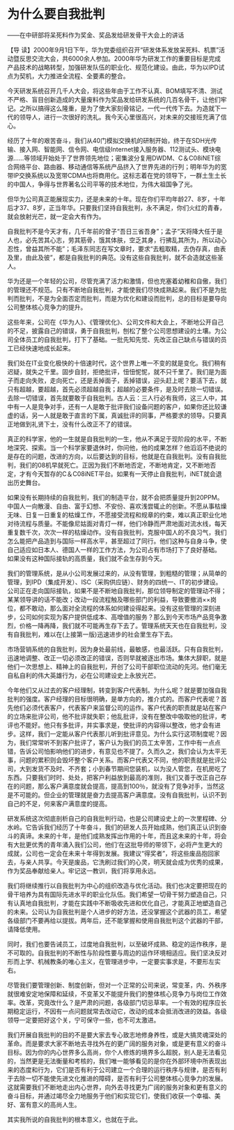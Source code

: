 # 为什么要自我批判

——在中研部将呆死料作为奖金、奖品发给研发骨干大会上的讲话

【导 读】2000年9月1日下午，华为党委组织召开“研发体系发放呆死料、机票”活动暨反思交流大会，共6000余人参加。2000年华为研发工作的重要目标是完成产品技术的战略转型，加强研发队伍的职业化、规范化建设。由此，华为以IPD试点为契机，大力推进全流程、全要素的整合。

今天研发系统召开几千人大会，将这些年由于工作不认真、BOM填写不清、测试不严格、盲目创新造成的大量废料作为奖品发给研发系统的几百名骨干，让他们牢记。之所以搞得这么隆重，是为了使大家刻骨铭记，一代一代传下去。为造就下一代的领导人，进行一次很好的洗礼。我今天心里很高兴，对未来的交接班充满了信心。

经历了十年的艰苦奋斗，我们从40门模拟交换机的研制开始，终于在SDH光传输、接入网、智能网、信令网、电信级Internet接入服务器、112测试头、模块电源……等领域开始处于了世界领先地位；密集波分复用DWDM、C＆C08iNET综合网络平台、路由器、移动通信等系统产品挤入了世界先进的行列；明年华为的宽带IP交换系统以及宽带CDMA也将商用化。这标志着在党的领导下，一群土生土长的中国人，争得与世界著名公司平等的技术地位，为伟大祖国争了光。

但华为公司真正能展现实力，还是未来的十年。现在你们平均年龄27、8岁，十年后才37、8岁，正当年华。只要我们坚持自我批判，永不满足，你们火红的青春，就会放射光芒，就一定会大有作为。

自我批判不是今天才有，几千年前的曾子“吾日三省吾身”；孟子“天将降大任于是人也，必先苦其心志，劳其筋骨，饿其体肤，空乏其身，行拂乱其所为，所以动心忍性，曾益其所不能”；毛泽东同志在写文章时，要求“去粗取精，去伪存真，由表及里，由此及彼”，都是自我批判的典范。没有这些自我批判，就不会造就这些圣人。

华为还是一个年轻的公司，尽管充满了活力和激情，但也充塞着幼稚和自傲，我们的管理还不规范。只有不断地自我批判，才能使我们尽快成熟起来。我们不是为批判而批判，不是为全面否定而批判，而是为优化和建设而批判，总的目标是要导向公司整体核心竞争力的提升。

这些年来，公司在《华为人》、《管理优化》、公司文件和大会上，不断地公开自己的不足，披露自己的错误，勇于自我批判，刨松了整个公司思想建设的土壤。为公司全体员工的自我批判，打下了基础。一批先知先觉、先改正自己缺点与错误的员工已经快速地成长起来。

我们处在IT业变化极快的十倍速时代，这个世界上唯一不变的就是变化。我们稍有迟疑，就失之千里。固步自封，拒绝批评，忸忸怩怩，就不只千里了。我们是为面子而走向失败，走向死亡，还是丢掉面子，丢掉错误，迎头赶上呢？要活下去，就只有超越，要超越，首先必须超越自我；超越的必要条件，是及时去除一切错误。去除一切错误，首先就要敢于自我批判。古人云：三人行必有我师，这三人中，其中有一人是竞争对手，还有一人是敢于批评我们设备问题的客户，如果你还比较谦虚的话，另一人就是敢于直言的下属，真诚批评的同事，严格要求的领导。只要真正地做到礼贤下士，没有什么改正不了的错误。

真正的科学家，他的一生就是自我批判的一生，他从不满足于现阶段的水平，不断地深究、探索。当一个科学家要退休时，你问他，他的成果怎样？他滔滔不绝说的是存在的问题，改进的方向，以后要达到的目标，他就是在自我批判。没有自我批判，我们的08机早就死亡。正因为我们不断地否定，不断地肯定，又不断地否定，才有今天暂存的C＆C08iNET平台。如果有一天停止自我批判，iNET就会退出历史舞台。

如果没有长期持续的自我批判，我们的制造平台，就不会把质量提升到20PPM。中国人一向散漫、自由、富于幻想、不安份、喜欢浅尝辄止的创新。不愿从事枯燥无味、日复一日重复的枯燥工作，不愿接受流程和规章的约束，难以真正职业化地对待流程与质量。不能像尼姑面对青灯一样，他们冷静而严肃地面对流水线，每天重复数千次，次次一样的枯燥动作。没有自我批判，克服中国人的不良习气，我们怎么能把产品造到与国际一样高水平，甚至超过了同行。他们这种与自身斗争，使自己适应如日本人、德国人一样的工作方法，为公司占有市场打下了良好基础。 如果没有这种国际接轨的高质量，我们就不会生存到今天。

我们的管理系统，是从小公司发展过来的，从没有管理，到粗糙的管理；从简单的管理，到IPD（集成开发）、ISC（采购供应链）、财务的四统一、IT的初步建设。公司正在走向国际接轨，如果不是不断地自我批判，那位领导制定的管理动不得；某某领导讲的话不能改；改动一段流程触及哪些部门的利益，导致要撤消××岗位，都不敢动，那么面对全流程的体系如何建设得起来。没有这些管理的深刻进步，公司如何实现为客户提供低成本、高增值的服务？那么到今天市场产品竞争激烈，价格一降再降，我们就不可能再生存下去了。管理系统天天也在自我批判，没有自我批判，难以在\(上接第一版\)迅速进步的社会里生存下去。

市场营销系统的自我批判，因为身处最前线，最敏感，也最活跃。只有自我批判，迅速地调整、改正一切必须改正的错误，否则早就被逐出市场。集体大辞职，就是他们一次思想上、精神上的自我批判，开创了公司干部职位流动的先河。他们毫无自私自利的伟大英雄行为，必在公司建设史上永放光芒。

今年他们又从过去的客户经理制，转变到客户代表制。为什么呢？就是要加强自我批判的强度。客户经理的目标很明确，是单方向的，推介式的。而客户代表呢？首先他们必须代表客户，代表客户来监督公司的运作。客户代表的职责就是站在客户的立场来批评公司，他不批评就失职；他乱批评，没有在整改中吸取他的批评，考评也不能好。他只有多批评，并实事求是，使批评的内容得以整改，他才会有进步。这样，我们一定能从客户代表那儿听到批评意见。为什么实行这项制度呢？因为，我们常常听不到客户批评了，客户认为我们的员工太辛苦，工作中有一点点错，告诉公司怕影响他们的进步，有意见也不提了。久而久之，我们会认为太平无事，问题的累积则会毁坏整个客户关系。而客户代表又不同，他的职责就是批评公司，大到发货不及时、不齐套；小到春节期间您装机，以为没人管您，在机房吃了东西。只要我们时时、处处，把客户利益放到最高的准则，我们又善于改正自己存在的问题，那么客户满意度就会提高，提高到100％，就没有了竞争对手，当然这是不可能的。但企业的管理就是奋力去提高客户满意度。没有自我批判，认识不到自己的不足，何来客户满意度的提高。

研发系统这次彻底剖析自己的自我批判行动，也是公司建设史上的一次里程碑、分水岭。它告诉我们经历了十年奋斗，我们的研发人员开始成熟，他们真正认识到奋斗的真谛。未来的十年，是他们成熟发挥出作用的十年，而且这未来的十年，将会有大批更优秀的青年涌入我们公司，他们‘在这批导师的带领下，必将产生更大的成就，公司也一定会在未来十年得到发展。我建议“得奖者”，将这些废品抱回家去，与亲人共享。今天是废品，它洗刷过我们的心灵，明天就会成为优秀的成果，作为奖品奉献给亲人。牢记这一教训，我们将享用永远。

我们将继续推行以自我批判为中心的组织改造与优化活动。我们也决定要把现在的骨干培养为具有国际先进水平的职业化队伍。我们希望一切骨干努力塑造自己，只有认真地自我批判，才能在实践中不断吸收先进和优化自己，才能真正地塑造自己的未来。公司认为自我批判是个人进步的好方法，还没掌握这个武器的员工，希望各级部门不要再给以提拔。两年后，还不能掌握和使用自我批判这个武器的干部，请降低使用。

同时，我们也要告诫员工，过度地自我批判，以至破坏成熟、稳定的运作秩序，是不可取的。自我批判的不断性与阶段性要与周边的运作环境相适应。我们坚决反对形而上学、机械教条的唯心主义，在管理进步中，一定要实事求是，不要形左实右。

尽管我们要管理创新、制度创新，但对一个正常的公司来说，常变革，内、外秩序就很难安定地保障和延续，不变革又不能提升我们的整体核心竞争力与岗位工作效率。改革，究竟改什么？是严肃的问题，各级部门切忌草率。一个有效的程序应长期稳定运行，不因有一点问题就常去改动它，改动的成本会抵消改进的效益。各级领导一定要把好这个关，宁可保守一些，也不可太激进。

我们开展自我批判的目的不是要大家去专心致志地修身养性，或是大搞灵魂深处的革命。而是要求大家不断地去寻找外在的更广阔的服务对象，或是更有意义的奋斗目标。因为你的内心世界多么高尚，你个人修炼的境界多么超脱，别人是无法看见的，当然更是无法衡量和考核的，我们唯一能够看见的是你在外部环境中所表现出来的态度和行为，它们是否有利于公司建立一个合理的运行秩序与规律，是否有利于去除一切不能使先进文化推进的障碍，是否有利于公司整体核心竞争力的发展。这就需要我们不断地走出内心世界，向外去寻找更为广阔的服务对象和更有意义的奋斗目标，并通过竭尽全力地服务于他们和实现它们，使我们收获一个幸福、美好、富有意义的高尚人生。

其实我所说的自我批判的根本意义，也就在于此。

